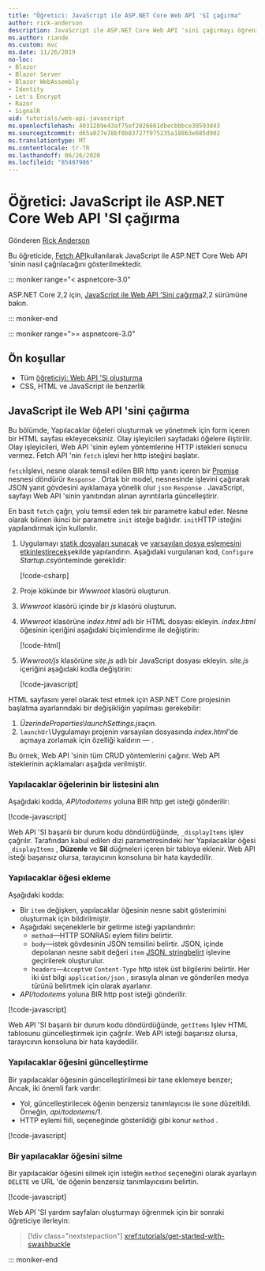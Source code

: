 ```yaml
---
title: "Öğretici: JavaScript ile ASP.NET Core Web API 'SI çağırma"
author: rick-anderson
description: JavaScript ile ASP.NET Core Web API 'sini çağırmayı öğrenin.
ms.author: riande
ms.custom: mvc
ms.date: 11/26/2019
no-loc:
- Blazor
- Blazor Server
- Blazor WebAssembly
- Identity
- Let's Encrypt
- Razor
- SignalR
uid: tutorials/web-api-javascript
ms.openlocfilehash: 4031289e43af75ef2026661dbecbbbce30593d43
ms.sourcegitcommit: d65a027e78bf0b83727f975235a18863e685d902
ms.translationtype: MT
ms.contentlocale: tr-TR
ms.lasthandoff: 06/26/2020
ms.locfileid: "85407986"
---
```

# <a name="tutorial-call-an-aspnet-core-web-api-with-javascript"></a>Öğretici: JavaScript ile ASP.NET Core Web API 'SI çağırma

Gönderen [Rick Anderson](https://twitter.com/RickAndMSFT)

Bu öğreticide, [Fetch API](https://developer.mozilla.org/docs/Web/API/Fetch_API)kullanılarak JavaScript ile ASP.NET Core Web API 'sinin nasıl çağrılacağını gösterilmektedir.

::: moniker range="< aspnetcore-3.0"

ASP.NET Core 2,2 için, [JavaScript ile Web API 'Sini çağırma](xref:tutorials/first-web-api#call-the-web-api-with-javascript)2,2 sürümüne bakın.

::: moniker-end

::: moniker range=">= aspnetcore-3.0"

## <a name="prerequisites"></a>Ön koşullar

* Tüm [öğreticiyi: Web API 'Si oluşturma](xref:tutorials/first-web-api)
* CSS, HTML ve JavaScript ile benzerlik

## <a name="call-the-web-api-with-javascript"></a>JavaScript ile Web API 'sini çağırma

Bu bölümde, Yapılacaklar öğeleri oluşturmak ve yönetmek için form içeren bir HTML sayfası ekleyeceksiniz. Olay işleyicileri sayfadaki öğelere iliştirilir. Olay işleyicileri, Web API 'sinin eylem yöntemlerine HTTP istekleri sonucu vermez. Fetch API 'nin `fetch` işlevi her http isteğini başlatır.

`fetch`İşlevi, nesne olarak temsil edilen BIR http yanıtı içeren bir [Promise](https://developer.mozilla.org/docs/Web/JavaScript/Reference/Global_Objects/Promise) nesnesi döndürür `Response` . Ortak bir model, nesnesinde işlevini çağırarak JSON yanıt gövdesini ayıklamaya yönelik olur `json` `Response` . JavaScript, sayfayı Web API 'sinin yanıtından alınan ayrıntılarla güncelleştirir.

En basit `fetch` çağrı, yolu temsil eden tek bir parametre kabul eder. Nesne olarak bilinen ikinci bir parametre `init` isteğe bağlıdır. `init`HTTP isteğini yapılandırmak için kullanılır.

1. Uygulamayı [statik dosyaları sunacak](/dotnet/api/microsoft.aspnetcore.builder.staticfileextensions.usestaticfiles#Microsoft_AspNetCore_Builder_StaticFileExtensions_UseStaticFiles_Microsoft_AspNetCore_Builder_IApplicationBuilder_) ve [varsayılan dosya eşlemesini etkinleştirecek](/dotnet/api/microsoft.aspnetcore.builder.defaultfilesextensions.usedefaultfiles#Microsoft_AspNetCore_Builder_DefaultFilesExtensions_UseDefaultFiles_Microsoft_AspNetCore_Builder_IApplicationBuilder_)şekilde yapılandırın. Aşağıdaki vurgulanan kod, `Configure` *Startup.cs*yönteminde gereklidir:

    [!code-csharp[](first-web-api/samples/3.0/TodoApi/StartupJavaScript.cs?highlight=8-9&name=snippet_configure)]

1. Proje kökünde bir *Wwwroot* klasörü oluşturun.

1. *Wwwroot* klasörü içinde bir *js* klasörü oluşturun.

1. *Wwwroot* klasörüne *index.html* adlı bir HTML dosyası ekleyin. *index.html* öğesinin içeriğini aşağıdaki biçimlendirme ile değiştirin:

    [!code-html[](first-web-api/samples/3.0/TodoApi/wwwroot/index.html)]

1. *Wwwroot/js* klasörüne *site.js* adlı bir JavaScript dosyası ekleyin. *site.js* içeriğini aşağıdaki kodla değiştirin:

    [!code-javascript[](first-web-api/samples/3.0/TodoApi/wwwroot/js/site.js?name=snippet_SiteJs)]

HTML sayfasını yerel olarak test etmek için ASP.NET Core projesinin başlatma ayarlarındaki bir değişikliğin yapılması gerekebilir:

1. *ÜzerindeProperties\launchSettings.js*açın.
1. `launchUrl`Uygulamayı projenin varsayılan dosyasında *index.html*'de açmaya zorlamak için özelliği kaldırın &mdash; .

Bu örnek, Web API 'sinin tüm CRUD yöntemlerini çağırır. Web API isteklerinin açıklamaları aşağıda verilmiştir.

### <a name="get-a-list-of-to-do-items"></a>Yapılacaklar öğelerinin bir listesini alın

Aşağıdaki kodda, *API/todoıtems* yoluna BIR http get isteği gönderilir:

[!code-javascript[](first-web-api/samples/3.0/TodoApi/wwwroot/js/site.js?name=snippet_GetItems)]

Web API 'SI başarılı bir durum kodu döndürdüğünde, `_displayItems` işlev çağrılır. Tarafından kabul edilen dizi parametresindeki her Yapılacaklar öğesi `_displayItems` , **Düzenle** ve **Sil** düğmeleri içeren bir tabloya eklenir. Web API isteği başarısız olursa, tarayıcının konsoluna bir hata kaydedilir.

### <a name="add-a-to-do-item"></a>Yapılacaklar öğesi ekleme

Aşağıdaki kodda:

* Bir `item` değişken, yapılacaklar öğesinin nesne sabit gösterimini oluşturmak için bildirilmiştir.
* Aşağıdaki seçeneklerle bir getirme isteği yapılandırılır:
  * `method`&mdash;HTTP SONRASı eylem fiilini belirtir.
  * `body`&mdash;istek gövdesinin JSON temsilini belirtir. JSON, içinde depolanan nesne sabit değeri `item` [JSON. stringbelirt](https://developer.mozilla.org/docs/Web/JavaScript/Reference/Global_Objects/JSON/stringify) işlevine geçirilerek oluşturulur.
  * `headers`&mdash;`Accept`ve `Content-Type` http istek üst bilgilerini belirtir. Her iki üst bilgi `application/json` , sırasıyla alınan ve gönderilen medya türünü belirtmek için olarak ayarlanır.
* *API/todoıtems* yoluna BIR http post isteği gönderilir.

[!code-javascript[](first-web-api/samples/3.0/TodoApi/wwwroot/js/site.js?name=snippet_AddItem)]

Web API 'SI başarılı bir durum kodu döndürdüğünde, `getItems` Işlev HTML tablosunu güncelleştirmek için çağrılır. Web API isteği başarısız olursa, tarayıcının konsoluna bir hata kaydedilir.

### <a name="update-a-to-do-item"></a>Yapılacaklar öğesini güncelleştirme

Bir yapılacaklar öğesinin güncelleştirilmesi bir tane eklemeye benzer; Ancak, iki önemli fark vardır:

* Yol, güncelleştirilecek öğenin benzersiz tanımlayıcısı ile sone düzeltildi. Örneğin, *api/todoıtems/1*.
* HTTP eylemi fiili, seçeneğinde gösterildiği gibi konur `method` .

[!code-javascript[](first-web-api/samples/3.0/TodoApi/wwwroot/js/site.js?name=snippet_UpdateItem)]

### <a name="delete-a-to-do-item"></a>Bir yapılacaklar öğesini silme

Bir yapılacaklar öğesini silmek için isteğin `method` seçeneğini olarak ayarlayın `DELETE` ve URL 'de öğenin benzersiz tanımlayıcısını belirtin.

[!code-javascript[](first-web-api/samples/3.0/TodoApi/wwwroot/js/site.js?name=snippet_DeleteItem)]

Web API 'SI yardım sayfaları oluşturmayı öğrenmek için bir sonraki öğreticiye ilerleyin:

> [!div class="nextstepaction"]
> <xref:tutorials/get-started-with-swashbuckle>

::: moniker-end
